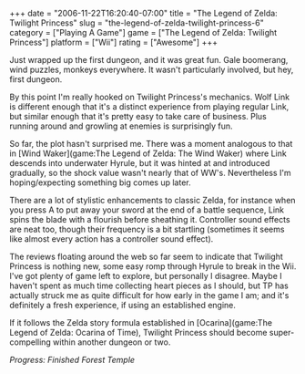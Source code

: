 +++
date = "2006-11-22T16:20:40-07:00"
title = "The Legend of Zelda: Twilight Princess"
slug = "the-legend-of-zelda-twilight-princess-6"
category = ["Playing A Game"]
game = ["The Legend of Zelda: Twilight Princess"]
platform = ["Wii"]
rating = ["Awesome"]
+++

Just wrapped up the first dungeon, and it was great fun.  Gale boomerang, wind puzzles, monkeys everywhere.  It wasn't particularly involved, but hey, first dungeon.

By this point I'm really hooked on Twilight Princess's mechanics.  Wolf Link is different enough that it's a distinct experience from playing regular Link, but similar enough that it's pretty easy to take care of business.  Plus running around and growling at enemies is surprisingly fun.

So far, the plot hasn't surprised me.  There was a moment analogous to that in [Wind Waker](game:The Legend of Zelda: The Wind Waker) where Link descends into underwater Hyrule, but it was hinted at and introduced gradually, so the shock value wasn't nearly that of WW's.  Nevertheless I'm hoping/expecting something big comes up later.

There are a lot of stylistic enhancements to classic Zelda, for instance when you press A to put away your sword at the end of a battle sequence, Link spins the blade with a flourish before sheathing it.  Controller sound effects are neat too, though their frequency is a bit startling (sometimes it seems like almost every action has a controller sound effect).

The reviews floating around the web so far seem to indicate that Twilight Princess is nothing new, some easy romp through Hyrule to break in the Wii.  I've got plenty of game left to explore, but personally I disagree.  Maybe I haven't spent as much time collecting heart pieces as I should, but TP has actually struck me as quite difficult for how early in the game I am; and it's definitely a fresh experience, if using an established engine.

If it follows the Zelda story formula established in [Ocarina](game:The Legend of Zelda: Ocarina of Time), Twilight Princess should become super-compelling within another dungeon or two.

<i>Progress: Finished Forest Temple</i>